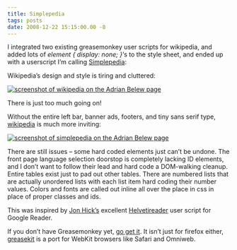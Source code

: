 ```yaml
---
title: Simplepedia
tags: posts
date: 2008-12-22 15:15:00.00 -8
---
```


I integrated two existing greasemonkey user scripts for wikipedia, and added lots of _element { display: none; }_‘s to the style sheet, and ended up with a userscript I’m calling [Simplepedia](http://userscripts.org/scripts/show/42312):

Wikipedia’s design and style is tiring and cluttered:

[![screenshot of wikipedia on the Adrian Belew page](/images/pre-simplepedia-belew-thumb.png)](/images/pre-simplepedia-belew.png)

There is just too much going on!

Without the entire left bar, banner ads, footers, and tiny sans serif type, [wikipedia](http://www.wikipedia.org/) is much more inviting:

[![screenshot of simplepedia on the Adrian Belew page](/images/simplepedia-belew-thumb.png)](/images/simplepedia-belew.png "Click to veiew larger")

There are still issues – some hard coded elements just can’t be undone. The front page language selection doorstop is completely lacking ID elements, and I don’t want to follow their lead and hard code a DOM\-walking cleanup. Entire tables exist just to pad out other tables. There are numbered lists that are actually unordered lists with each list item hard coding their number values. Colors and fonts are called out inline all over the place in css in place of proper classes and ids.

This was inspired by [Jon Hick’s](http://hicksdesign.co.uk/) excellent [Helvetireader](http://helvetireader.com/) user script for Google Reader.

If you don’t have Greasemonkey yet, [go get it](https://addons.mozilla.org/en-US/firefox/addon/748). It isn’t just for firefox either, [greasekit](http://8-p.info/greasekit/) is a port for WebKit browsers like Safari and Omniweb.